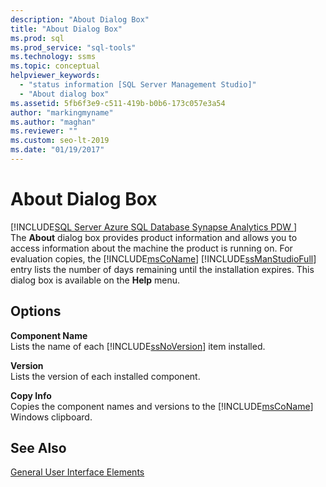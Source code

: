 ```yaml
---
description: "About Dialog Box"
title: "About Dialog Box"
ms.prod: sql
ms.prod_service: "sql-tools"
ms.technology: ssms
ms.topic: conceptual
helpviewer_keywords: 
  - "status information [SQL Server Management Studio]"
  - "About dialog box"
ms.assetid: 5fb6f3e9-c511-419b-b0b6-173c057e3a54
author: "markingmyname"
ms.author: "maghan"
ms.reviewer: ""
ms.custom: seo-lt-2019
ms.date: "01/19/2017"
---
```


# About Dialog Box

[!INCLUDE[SQL Server Azure SQL Database Synapse Analytics PDW ](../includes/applies-to-version/sql-asdb-asdbmi-asa-pdw.md)]  
The **About** dialog box provides product information and allows you to access information about the machine the product is running on. For evaluation copies, the [!INCLUDE[msCoName](../includes/msconame_md.md)] [!INCLUDE[ssManStudioFull](../includes/ssmanstudiofull-md.md)] entry lists the number of days remaining until the installation expires. This dialog box is available on the **Help** menu.  
  
## Options  
**Component Name**  
Lists the name of each [!INCLUDE[ssNoVersion](../includes/ssnoversion-md.md)] item installed.  
  
**Version**  
Lists the version of each installed component.  
  
**Copy Info**  
Copies the component names and versions to the [!INCLUDE[msCoName](../includes/msconame_md.md)] Windows clipboard.  
  
## See Also  
[General User Interface Elements](../ssms/general-user-interface-elements.md)  
  
